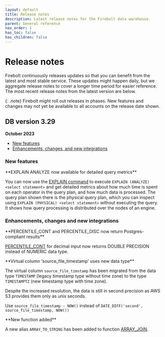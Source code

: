 ```yaml
---
layout: default
title: Release notes
description: Latest release notes for the Firebolt data warehouse.
parent: General reference
nav_order: 1
has_toc: false
has_children: false
---
```


# Release notes

Firebolt continuously releases updates so that you can benefit from the latest and most stable service. These updates might happen daily, but we aggregate release notes to cover a longer time period for easier reference. The most recent release notes from the latest version are below. 

<!--- See the [Release notes archive](../release-notes/release-notes-archive.md) for earlier-version release notes. -->

{: .note}
Firebolt might roll out releases in phases. New features and changes may not yet be available to all accounts on the release date shown.

## DB version 3.29
**October 2023**

* [New features](#new-features)
* [Enhancements, changes, and new integrations](#enhancements-changes-and-new-integrations)

### New features

<!--- FIR-25082 ---> **EXPLAIN ANALYZE now available for detailed query metrics**

You can now use the [EXPLAIN command](../../sql-reference/commands/explain.md) to execute `EXPLAIN (ANALYZE) <select statement>` and get detailed metrics about how much time is spent on each operator in the query plan, and how much data is processed. The query plan shown there is the physical query plan, which you can inspect using `EXPLAIN (PHYSICAL) <select statement>` without executing the query. It shows how query processing is distributed over the nodes of an engine.


### Enhancements, changes and new integrations

<!--- FIR-25636 ---> **PERCENTILE_CONT and PERCENTILE_DISC now return Postgres-compliant results**

[PERCENTILE_CONT](../../sql_reference/functions-reference/window/percentile-cont-window.md) for decimal input now returns DOUBLE PRECISION instead of NUMERIC data type. 

<!--- FIR-24362 ---> **Virtual column 'source_file_timestamp' uses new data type**

The virtual column `source_file_timstamp` has been migrated from the data type `TIMESTAMP` (legacy timestamp type without time zone) to the type `TIMESTAMPTZ` (new timestamp type with time zone).

Despite the increased resolution, the data is still in second precision as AWS S3 provides them only as unix seconds.

Use `source_file_timestamp - NOW()` instead of `DATE_DIFF('second', source_file_timestamp, NOW())`

<!--- FIR-10514 ---> **New function added**

A new alias `ARRAY_TO_STRING` has been added to function [ARRAY_JOIN](../../sql_reference/functions-reference/array/array-join.md).


